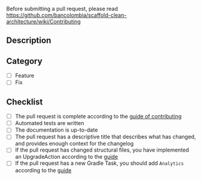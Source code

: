 Before submitting a pull request, please read
https://github.com/bancolombia/scaffold-clean-architecture/wiki/Contributing

## Description
<!--- Describe your changes in detail -->

## Category
- [ ] Feature
- [ ] Fix

## Checklist
- [ ] The pull request is complete according to the [guide of contributing](https://github.com/bancolombia/scaffold-clean-architecture/wiki/Contributing)
- [ ] Automated tests are written
- [ ] The documentation is up-to-date
- [ ] The pull request has a descriptive title that describes what has changed, and provides enough context for the changelog
- [ ] If the pull request has changed structural files, you have implemented an UpgradeAction according to the [guide](https://github.com/bancolombia/scaffold-clean-architecture/wiki/Contributing#upgradeaction)
- [ ] If the pull request has a new Gradle Task, you should add `Analytics` according to the [guide](https://github.com/bancolombia/scaffold-clean-architecture/wiki/Contributing#analytics)
